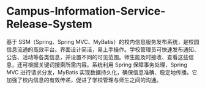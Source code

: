 # Campus-Information-Service-Release-System
基于 SSM（Spring、Spring MVC、MyBatis）的校内信息服务发布系统，是校园信息流通的高效平台。界面设计简洁，易上手操作。学校管理员可快速发布通知、公告、活动等各类信息，并设置不同的可见范围。师生能及时接收、查看这些信息，还可根据关键词搜索所需内容。系统利用 Spring 保障事务处理，Spring MVC 进行请求分发，MyBatis 实现数据持久化，确保信息准确、稳定地传播。它加强了校内信息的有效传递，促进了学校管理与师生之间的沟通。 
